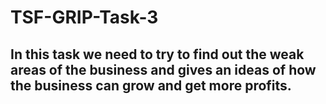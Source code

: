 # TSF-GRIP-Task-3
## In this task we need to try to find out the weak areas of the business and gives an ideas of how the business can grow and get more profits.
